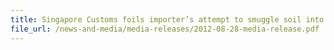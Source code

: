 ```yaml
---
title: Singapore Customs foils importer’s attempt to smuggle soil into Singapore 
file_url: /news-and-media/media-releases/2012-08-28-media-release.pdf
---
```

